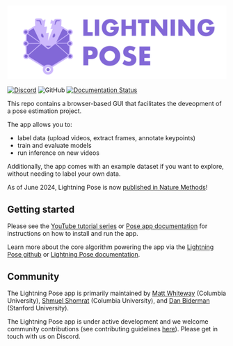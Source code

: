 ![](https://github.com/danbider/lightning-pose/raw/main/docs/images/LightningPose_horizontal_light.png)

[![Discord](https://img.shields.io/discord/1103381776895856720)](https://discord.gg/tDUPdRj4BM)
![GitHub](https://img.shields.io/github/license/Lightning-Universe/Pose-app)
[![Documentation Status](https://readthedocs.org/projects/pose-app/badge/?version=latest)](https://pose-app.readthedocs.io/en/latest/?badge=latest)

This repo contains a browser-based GUI that facilitates the deveopment of a pose estimation project.

The app allows you to:

* label data (upload videos, extract frames, annotate keypoints)
* train and evaluate models
* run inference on new videos

Additionally, the app comes with an example dataset if you want to explore, without needing to
label your own data.

As of June 2024, Lightning Pose is now [published in Nature Methods](https://rdcu.be/dLP3z)!

## Getting started

Please see the 
[YouTube tutorial series](https://www.youtube.com/watch?v=qE0iVZ40yBQ&list=PLc9j4PzJKWcdryQPuYULsTh-9qJKJoneL) 
or 
[Pose app documentation](https://pose-app.readthedocs.io/) 
for instructions on how to install and run the app.

Learn more about the core algorithm powering the app via the
[Lightning Pose github](https://github.com/paninski-lab/lightning-pose)
or
[Lightning Pose documentation](https://lightning-pose.readthedocs.io).

## Community
The Lightning Pose app is primarily maintained by 
[Matt Whiteway](https://themattinthehatt.github.io/) (Columbia University), 
[Shmuel Shomrat](https://github.com/Shmuel-columbia) (Columbia University),
and 
[Dan Biderman](https://dan-biderman.netlify.app) (Stanford University). 

The Lightning Pose app is under active development and we welcome community contributions 
(see contributing guidelines [here](CONTRIBUTING.md)).
Please get in touch with us on Discord.
